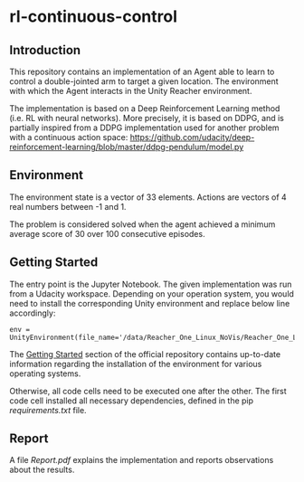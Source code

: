 # rl-continuous-control

## Introduction

This repository contains an implementation of an Agent able to learn to control a double-jointed arm to target a given location.
The environment with which the Agent interacts in the Unity Reacher environment.

The implementation is based on a Deep Reinforcement Learning method (i.e. RL with neural networks).
More precisely, it is based on DDPG, and is partially inspired from a DDPG implementation used for another problem with a continuous action space: https://github.com/udacity/deep-reinforcement-learning/blob/master/ddpg-pendulum/model.py

## Environment

The environment state is a vector of 33 elements.
Actions are vectors of 4 real numbers between -1 and 1.

The problem is considered solved when the agent achieved a minimum average score of 30 over 100 consecutive episodes.

## Getting Started

The entry point is the Jupyter Notebook.
The given implementation was run from a Udacity workspace. Depending on your operation system, you would need to install the corresponding Unity environment and replace below line accordingly:

```
env = UnityEnvironment(file_name='/data/Reacher_One_Linux_NoVis/Reacher_One_Linux_NoVis.x86_64')
```

The [Getting Started](https://github.com/udacity/deep-reinforcement-learning/tree/master/p2_continuous-control#getting-started) section of the official repository contains up-to-date information regarding the installation of the environment for various operating systems.

Otherwise, all code cells need to be executed one after the other.
The first code cell installed all necessary dependencies, defined in the pip *requirements.txt* file.

## Report

A file *Report.pdf* explains the implementation and reports observations about the results.
